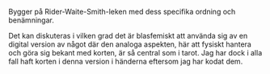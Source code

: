 Bygger på Rider-Waite-Smith-leken med dess specifika ordning och benämningar.

Det kan diskuteras i vilken grad det är blasfemiskt att använda sig av en digital version av något där den analoga aspekten, här att fysiskt hantera och göra sig bekant med korten, är så central som i tarot. Jag har dock i alla fall haft korten i denna version i händerna eftersom jag har kodat dem.
